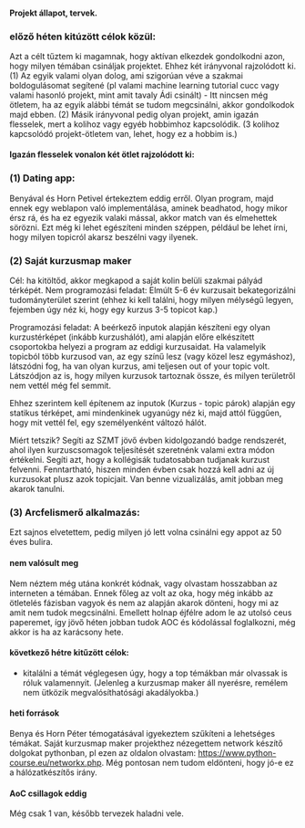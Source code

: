 #### Projekt állapot, tervek.

### előző héten kitúzött célok közül:
Azt a célt tűztem ki magamnak, hogy aktívan elkezdek gondolkodni azon, hogy milyen témában csináljak projektet. Ehhez két irányvonal rajzolódott ki. 
(1) Az egyik valami olyan dolog, ami szigorúan véve a szakmai boldogulásomat segítené (pl valami machine learning tutorial cucc vagy valami hasonló projekt, mint amit tavaly Ádi csinált) - Itt nincsen még ötletem, ha az egyik alábbi témát se tudom megcsinálni, akkor gondolkodok majd ebben. 
(2) Másik irányvonal pedig olyan projekt, amin igazán flesselek, mert a kolihoz vagy egyéb hobbimhoz kapcsolódik. (3 kolihoz kapcsolódó projekt-ötletem van, lehet, hogy ez a hobbim is.)

#### Igazán flesselek vonalon két ötlet rajzolódott ki:
### (1) Dating app: 
Benyával és Horn Petivel értekeztem eddig erről. Olyan program, majd ennek egy weblapon való implementálása, aminek beadhatod, hogy mikor érsz rá, és ha ez egyezik valaki mással, akkor match van és elmehettek sörözni. Ezt még ki lehet egészíteni minden széppen, például be lehet írni, hogy milyen topicról akarsz beszélni vagy ilyenek. 

### (2) Saját kurzusmap maker 

Cél: ha kitöltőd, akkor megkapod a saját kolin belüli szakmai pályád térképét. 
Nem programozási feladat: Elmúlt 5-6 év kurzusait bekategorizálni tudományterület szerint (ehhez ki kell találni, hogy milyen mélységű legyen, fejemben úgy néz ki, hogy egy kurzus 3-5 topicot kap.)

Programozási feladat: 
A beérkező inputok alapján készíteni egy olyan kurzustérképet (inkább kurzushálót), ami alapján előre elkészített csoportokba helyezi a program az eddigi kurzusaidat. Ha valamelyik topicból több kurzusod van, az egy színű lesz (vagy közel lesz egymáshoz), látszódni fog, ha van olyan kurzus, ami teljesen out of your topic volt. Látszódjon az is, hogy milyen kurzusok tartoznak össze, és milyen területről nem vettél még fel semmit.

Ehhez szerintem kell építenem az inputok (Kurzus - topic párok) alapján egy statikus térképet, ami mindenkinek ugyanúgy néz ki, majd attól függűen, hogy mit vettél fel, egy személyenként változó hálót.

Miért tetszik? 
Segíti az SZMT jövő évben kidolgozandó badge rendszerét, ahol ilyen kurzuscsomagok teljesítését szeretnénk valami extra módon értékelni.
Segíti azt, hogy a kollégisák tudatosabban tudjanak kurzust felvenni.
Fenntartható, hiszen minden évben csak hozzá kell adni az új kurzusokat plusz azok topicjait.
Van benne vizualizálás, amit jobban meg akarok tanulni.

### (3) Arcfelismerő alkalmazás:
Ezt sajnos elvetettem, pedig milyen jó lett volna csinálni egy appot az 50 éves bulira.


#### nem valósult meg
Nem néztem még utána konkrét kódnak, vagy olvastam hosszabban az interneten a témában. Ennek főleg az volt az oka, hogy még inkább az ötletelés fázisban vagyok és nem az alapján akarok dönteni, hogy mi az amit nem tudok megcsinálni.
Emellett holnap éjfélre adom le az utolsó ceus paperemet, így jövő héten jobban tudok AOC és kódolással foglalkozni, még akkor is ha az karácsony hete.

#### következő hétre kitűzött célok:
- kitalálni a témát véglegesen úgy, hogy a top témákban már olvassak is róluk valamennyit. (Jelenleg a kurzusmap maker áll nyerésre, remélem nem ütközik megvalósíthatósági akadályokba.)

#### heti források
Benya és Horn Péter témogatásával igyekeztem szűkíteni a lehetséges témákat.
Saját kurzusmap maker projekthez nézegettem network készítő dolgokat pythonban, pl ezen az oldalon olvastam: https://www.python-course.eu/networkx.php. Még pontosan nem tudom eldönteni, hogy jó-e ez a hálózatkészítős irány.

#### AoC csillagok eddig
Még csak 1 van, később tervezek haladni vele.
